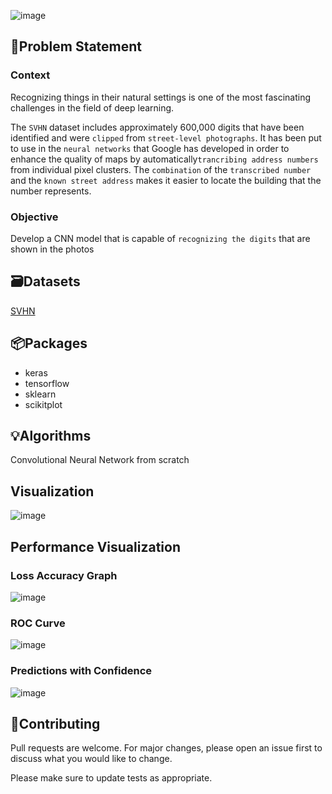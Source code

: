 ![image](https://user-images.githubusercontent.com/113231185/213877261-b7715257-75f0-4768-9d08-df66326a1e14.png)


## 💫Problem Statement
### Context
Recognizing things in their natural settings is one of the most fascinating challenges in the field of deep learning.

The `SVHN` dataset includes approximately 600,000 digits that have been identified and were `clipped` from `street-level photographs`. It has been put to use in the `neural networks` that Google has developed in order to enhance the quality of maps by automatically`trancribing address numbers` from individual pixel clusters. The `combination` of the `transcribed number` and the `known street address` makes it easier to locate the building that the number represents.

### Objective
Develop a CNN model that is capable of `recognizing the digits` that are shown in the photos


## 🗃️Datasets

[SVHN](https://drive.google.com/file/d/1rSKTTHYzT9scuLB90XSX-0JqEWuchMCZ/view)

## 📦Packages
- keras
- tensorflow
- sklearn
- scikitplot

## 💡Algorithms
Convolutional Neural Network from scratch

## Visualization
![image](https://user-images.githubusercontent.com/113231185/213877494-f64fbb40-32ce-44e2-b4f2-fca3be610d8c.png)

## Performance Visualization
### Loss Accuracy Graph
![image](https://user-images.githubusercontent.com/113231185/213877575-406b972a-13ba-4d27-92df-223970e0009e.png)
### ROC Curve
![image](https://user-images.githubusercontent.com/113231185/213877646-99962a1a-e839-4056-80fb-912f35f3fd9f.png)
### Predictions with Confidence
![image](https://user-images.githubusercontent.com/113231185/213877721-d258bcd4-fce3-4cf1-9dd4-c9b32ac17d07.png)

## 👋Contributing

Pull requests are welcome. For major changes, please open an issue first
to discuss what you would like to change.

Please make sure to update tests as appropriate.


